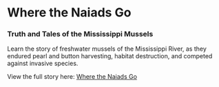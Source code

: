 # Where the Naiads Go
### Truth and Tales of the Mississippi Mussels

Learn the story of freshwater mussels of the Mississippi River, as they endured pearl and button harvesting, habitat destruction, and competed against invasive species. 

View the full story here: [Where the Naiads Go](cartobaldrica.github.io/where-the-naiads-go)
